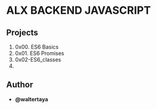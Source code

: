 # ALX BACKEND JAVASCRIPT

## Projects

1. 0x00. ES6 Basics
2. 0x01. ES6 Promises
3. 0x02-ES6_classes
4. 

## Author

- **@waltertaya**
